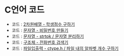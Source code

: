 ﻿# C언어 코드

- 코드 : [2차원배열 - 학생점수 구하기](./two_array.c)
- 코드 : [문자열 - 비밀번호 만들기](./password.c)
- 코드 : [문자열 - strtok / 문자열 분리하기](./strtok.c)
- 코드 : [구조체 - 전화번호 검색기](./search_number.c)
- 코드 : [파일입출력 - ctype.h / 파일 내의 알파벳 개수 구하기](./ctype.c)
